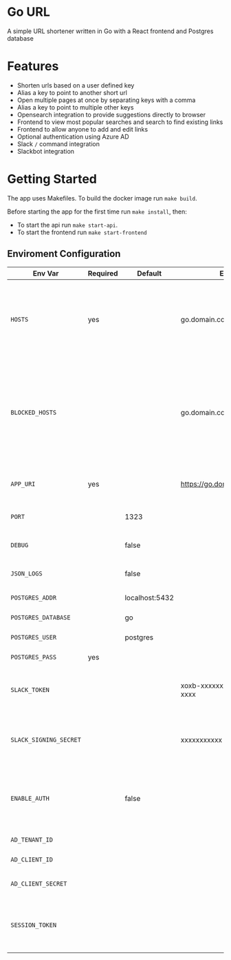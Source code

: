 # Go URL

A simple URL shortener written in Go with a React frontend and Postgres database

# Features

- Shorten urls based on a user defined key
- Alias a key to point to another short url
- Open multiple pages at once by separating keys with a comma
- Alias a key to point to multiple other keys
- Opensearch integration to provide suggestions directly to browser
- Frontend to view most popular searches and search to find existing links
- Frontend to allow anyone to add and edit links
- Optional authentication using Azure AD
- Slack `/` command integration
- Slackbot integration

# Getting Started

The app uses Makefiles. To build the docker image run `make build`.

Before starting the app for the first time run `make install`, then:
- To start the api run `make start-api`.
- To start the frontend run `make start-frontend`


## Enviroment Configuration

| Env Var              | Required | Default        | Example                      | Description                                                                                            |
|----------------------|----------|----------------|------------------------------|--------------------------------------------------------------------------------------------------------|
| `HOSTS`                | yes      |                | go.domain.com,go2.domain.com | List of comma separated hosts that the server will be able to be accessed from                         |
| `BLOCKED_HOSTS`        |          |                | go.domain.com,go2.domain.com | List of hosts you want to block from being linked - HOSTS are already included to stop recursive calls |
| `APP_URI`              | yes      |                | https://go.domain.com        | Default URI of app - used to link back to app                                                          |
| `PORT`                 |          | 1323           |                              | Port the app will run on                                                                               |
| `DEBUG`                |          | false          |                              | Enable more logging                                                                                    |
| `JSON_LOGS`            |          | false          |                              | Use JSON logs where possible                                                                           |
| `POSTGRES_ADDR`        |          | localhost:5432 |                              | Postgres db address                                                                                    |
| `POSTGRES_DATABASE`    |          | go             |                              | Postgres db name                                                                                       |
| `POSTGRES_USER`        |          | postgres       |                              | Postgres user                                                                                          |
| `POSTGRES_PASS`        | yes      |                |                              | Postgres password                                                                                      |
| `SLACK_TOKEN`          |          |                | xoxb-xxxxxxxxx-xxxxxxxx-xxxx | Slack OAuth token to enable slackbot                                                                   |
| `SLACK_SIGNING_SECRET` |          |                | xxxxxxxxxxx                  | Slack signing secret to enable Slack `/go` command                                                     |
| `ENABLE_AUTH`          |          | false          |                              | Enable Azure auth or not - if enabled, all other fields must be filled in                              |
| `AD_TENANT_ID`         |          |                |                              | Azure AD tenant ID                                                                                     |
| `AD_CLIENT_ID`         |          |                |                              | Azure AD client ID                                                                                     |
| `AD_CLIENT_SECRET`     |          |                |                              | Azure AD client secret                                                                                 |
| `SESSION_TOKEN`        |          |                |                              | Secret session token to store the user sessions                                                        |
